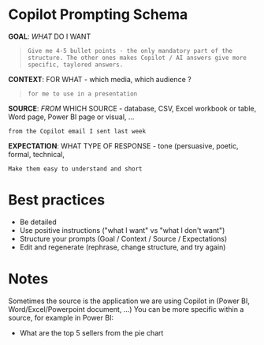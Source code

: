 # Copilot Prompting Schema

**GOAL**: *WHAT* DO I WANT
> ```
> Give me 4-5 bullet points - the only mandatory part of the structure. The other ones makes Copilot / AI answers give more specific, taylored answers.
> ```

**CONTEXT**: FOR WHAT - which media, which audience ?
> ```
> for me to use in a presentation
> ```
**SOURCE**: *FROM* WHICH SOURCE - database, CSV, Excel workbook or table, Word page, Power BI page or visual, ...
```
from the Copilot email I sent last week
```
**EXPECTATION**: WHAT TYPE OF RESPONSE - tone (persuasive, poetic, formal, technical, 
```
Make them easy to understand and short
```

# Best practices

- Be detailed
- Use positive instructions ("what I want" vs "what I don't want")
- Structure your prompts (Goal / Context / Source / Expectations)
- Edit and regenerate (rephrase, change structure, and try again)

# Notes

Sometimes the source is the application we are using Copilot in (Power BI, Word/Excel/Powerpoint document, ...)
You can be more specific within a source, for example in Power BI:
- What are the top 5 sellers from the pie chart
